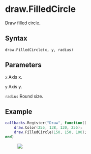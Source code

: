 # draw.FilledCircle
Draw filled circle.

## Syntax
```
draw.FilledCircle(x, y, radius)
```

## Parameters
```x``` Axis x.

```y``` Axis y.

```radius``` Round size.


## Example
```lua
callbacks.Register("Draw", function()
    draw.Color(255, 138, 130, 255);
    draw.FilledCircle(150, 150, 100);
end)
```

<figure>
  <img src="/kb/lua/docs/library/draw/filledcircle.png"/>
</figure>